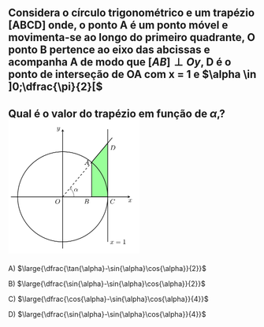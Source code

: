 ## Considera o círculo trigonométrico e um trapézio [ABCD] onde, o ponto A é um ponto móvel e movimenta-se ao longo do primeiro quadrante, O ponto B pertence ao eixo das abcissas e acompanha A de modo que $[AB] \perp Oy$, D é o ponto de interseção de OA com x = 1 e $\alpha \in ]0;\dfrac{\pi}{2}[$
## Qual é o valor  do trapézio em função de $\alpha$,?![Alt text](image.png)

A) $\large{\dfrac{\tan{\alpha}-\sin{\alpha}\cos{\alpha}}{2}}$

B) $\large{\dfrac{\sin{\alpha}-\sin{\alpha}\cos{\alpha}}{2}}$

C) $\large{\dfrac{\cos{\alpha}-\sin{\alpha}\cos{\alpha}}{4}}$

D) $\large{\dfrac{\sin{\alpha}-\sin{\alpha}\cos{\alpha}}{4}}$
